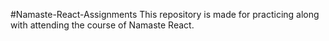 #Namaste-React-Assignments
This repository is made for practicing along with attending the course of Namaste React.
